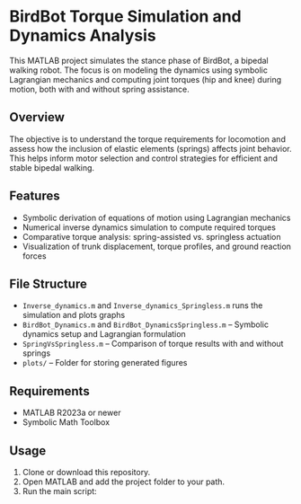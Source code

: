 # BirdBot Torque Simulation and Dynamics Analysis

This MATLAB project simulates the stance phase of BirdBot, a bipedal walking robot. The focus is on modeling the dynamics using symbolic Lagrangian mechanics and computing joint torques (hip and knee) during motion, both with and without spring assistance.

## Overview

The objective is to understand the torque requirements for locomotion and assess how the inclusion of elastic elements (springs) affects joint behavior. This helps inform motor selection and control strategies for efficient and stable bipedal walking.

## Features

- Symbolic derivation of equations of motion using Lagrangian mechanics
- Numerical inverse dynamics simulation to compute required torques
- Comparative torque analysis: spring-assisted vs. springless actuation
- Visualization of trunk displacement, torque profiles, and ground reaction forces

## File Structure

- `Inverse_dynamics.m` and `Inverse_dynamics_Springless.m` runs the simulation and plots graphs
- `BirdBot_Dynamics.m` and `BirdBot_DynamicsSpringless.m` – Symbolic dynamics setup and Lagrangian formulation
- `SpringVsSpringless.m` – Comparison of torque results with and without springs
- `plots/` –  Folder for storing generated figures

## Requirements

- MATLAB R2023a or newer
- Symbolic Math Toolbox

## Usage

1. Clone or download this repository.
2. Open MATLAB and add the project folder to your path.
3. Run the main script:


